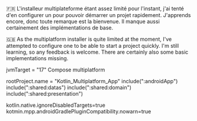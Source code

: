 🇫🇷 L'installeur multiplateforme étant assez limité pour l'instant, j'ai tenté d'en configurer un pour pouvoir démarrer un projet rapidement. J'apprends encore, donc toute remarque est la bienvenue. Il manque aussi certainement des implémentations de base.

🇬🇧 As the multiplatform installer is quite limited at the moment, I've attempted to configure one to be able to start a project quickly. I'm still learning, so any feedback is welcome. There are certainly also some basic implementations missing.

jvmTarget = "17"
Compose multiplatform

rootProject.name = "Kotlin_Multiplatform_App"
include(":androidApp")
include(":shared:datas")
include(":shared:domain")
include(":shared:presentation")

kotlin.native.ignoreDisabledTargets=true
kotmin.mpp.androidGradlePluginCompatibility.nowarn=true

